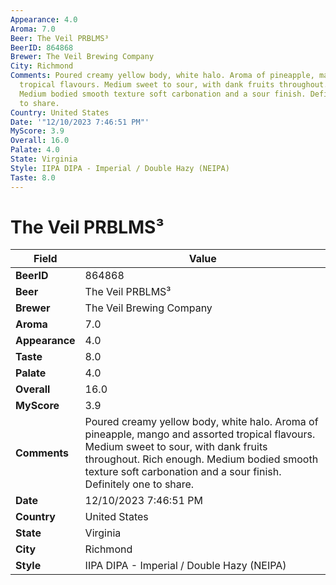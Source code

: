 ```yaml
---
Appearance: 4.0
Aroma: 7.0
Beer: The Veil PRBLMS³
BeerID: 864868
Brewer: The Veil Brewing Company
City: Richmond
Comments: Poured creamy yellow body, white halo. Aroma of pineapple, mango and assorted
  tropical flavours. Medium sweet to sour, with dank fruits throughout. Rich enough.
  Medium bodied smooth texture soft carbonation and a sour finish. Definitely one
  to share.
Country: United States
Date: '"12/10/2023 7:46:51 PM"'
MyScore: 3.9
Overall: 16.0
Palate: 4.0
State: Virginia
Style: IIPA DIPA - Imperial / Double Hazy (NEIPA)
Taste: 8.0
---
```


# The Veil PRBLMS³

| Field         | Value |
|---------------|-------|
| **BeerID** | 864868 |
| **Beer** | The Veil PRBLMS³ |
| **Brewer** | The Veil Brewing Company |
| **Aroma** | 7.0 |
| **Appearance** | 4.0 |
| **Taste** | 8.0 |
| **Palate** | 4.0 |
| **Overall** | 16.0 |
| **MyScore** | 3.9 |
| **Comments** | Poured creamy yellow body, white halo. Aroma of pineapple, mango and assorted tropical flavours. Medium sweet to sour, with dank fruits throughout. Rich enough. Medium bodied smooth texture soft carbonation and a sour finish. Definitely one to share. |
| **Date** | 12/10/2023 7:46:51 PM |
| **Country** | United States |
| **State** | Virginia |
| **City** | Richmond |
| **Style** | IIPA DIPA - Imperial / Double Hazy (NEIPA) |

